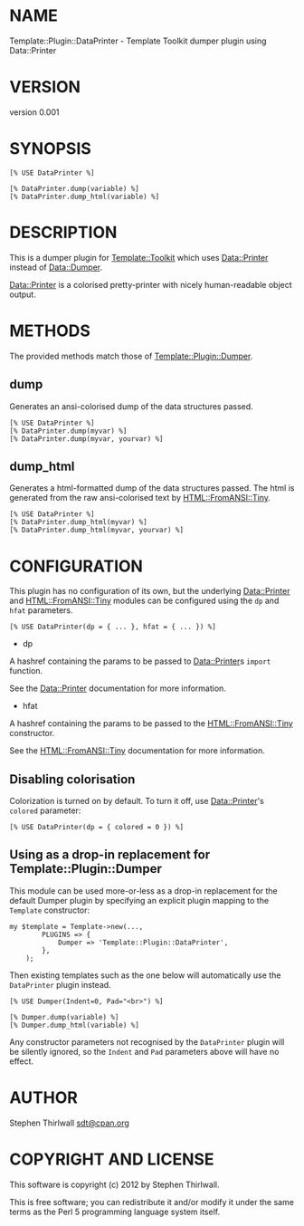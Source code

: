 # NAME

Template::Plugin::DataPrinter - Template Toolkit dumper plugin using Data::Printer

# VERSION

version 0.001

# SYNOPSIS

    [% USE DataPrinter %]

    [% DataPrinter.dump(variable) %]
    [% DataPrinter.dump_html(variable) %]

# DESCRIPTION

This is a dumper plugin for [Template::Toolkit](http://search.cpan.org/perldoc?Template::Toolkit) which uses [Data::Printer](http://search.cpan.org/perldoc?Data::Printer)
instead of [Data::Dumper](http://search.cpan.org/perldoc?Data::Dumper).

[Data::Printer](http://search.cpan.org/perldoc?Data::Printer) is a colorised pretty-printer with nicely human-readable object
output.

# METHODS

The provided methods match those of [Template::Plugin::Dumper](http://search.cpan.org/perldoc?Template::Plugin::Dumper).

## dump

Generates an ansi-colorised dump of the data structures passed.

    [% USE DataPrinter %]
    [% DataPrinter.dump(myvar) %]
    [% DataPrinter.dump(myvar, yourvar) %]

## dump\_html

Generates a html-formatted dump of the data structures passed. The html is
generated from the raw ansi-colorised text by [HTML::FromANSI::Tiny](http://search.cpan.org/perldoc?HTML::FromANSI::Tiny).

    [% USE DataPrinter %]
    [% DataPrinter.dump_html(myvar) %]
    [% DataPrinter.dump_html(myvar, yourvar) %]

# CONFIGURATION

This plugin has no configuration of its own, but the underlying [Data::Printer](http://search.cpan.org/perldoc?Data::Printer)
and [HTML::FromANSI::Tiny](http://search.cpan.org/perldoc?HTML::FromANSI::Tiny) modules can be configured using the `dp` and
`hfat` parameters.

    [% USE DataPrinter(dp = { ... }, hfat = { ... }) %]

- dp

A hashref containing the params to be passed to [Data::Printer](http://search.cpan.org/perldoc?Data::Printer)s `import`
function.

See the [Data::Printer](http://search.cpan.org/perldoc?Data::Printer) documentation for more information.

- hfat

A hashref containing the params to be passed to the [HTML::FromANSI::Tiny](http://search.cpan.org/perldoc?HTML::FromANSI::Tiny)
constructor.

See the [HTML::FromANSI::Tiny](http://search.cpan.org/perldoc?HTML::FromANSI::Tiny) documentation for more information.

## Disabling colorisation

Colorization is turned on by default. To turn it off, use [Data::Printer](http://search.cpan.org/perldoc?Data::Printer)'s
`colored` parameter:

    [% USE DataPrinter(dp = { colored = 0 }) %]

## Using as a drop-in replacement for Template::Plugin::Dumper

This module can be used more-or-less as a drop-in replacement for the default
Dumper plugin by specifying an explicit plugin mapping to the `Template`
constructor:

    my $template = Template->new(...,
            PLUGINS => {
                Dumper => 'Template::Plugin::DataPrinter',
            },
        );

Then existing templates such as the one below will automatically use the
`DataPrinter` plugin instead.

    [% USE Dumper(Indent=0, Pad="<br>") %]

    [% Dumper.dump(variable) %]
    [% Dumper.dump_html(variable) %]

Any constructor parameters not recognised by the `DataPrinter` plugin will
be silently ignored, so the `Indent` and `Pad` parameters above will have no
effect.

# AUTHOR

Stephen Thirlwall <sdt@cpan.org>

# COPYRIGHT AND LICENSE

This software is copyright (c) 2012 by Stephen Thirlwall.

This is free software; you can redistribute it and/or modify it under
the same terms as the Perl 5 programming language system itself.
